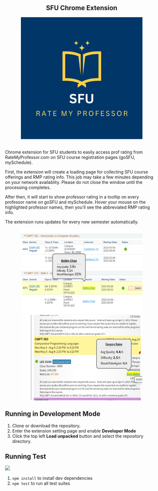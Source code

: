 <div id="header" align="center">
  <h2>SFU Chrome Extension</h2>
  <img src="./images/sfu_rmp_logo.png" width="400" height="400">
</div>
<br/>

Chrome extension for SFU students to easily access prof rating from RateMyProfessor.com on SFU course registration pages (goSFU, mySchedule). 

First, the extension will create a loading page for collecting SFU course offerings and RMP rating info. This job may take a few minutes depending on your network availablity. Please do not close the window until the processing completes.  

After then, it will start to show professor rating in a tooltip on every professor name on goSFU and mySchedule. Hover your mouse on the highlighted professor names, then you'll see the abbreviated RMP rating info.  

The extension runs updates for every new semester automatically.  

<div align="center">
  <img src="./images/screenshot1.png" width="400" height="280">
  <img src="./images/screenshot2.png" width="400" height="280">
</div>

## Running in Development Mode    
1. Clone or download the repository.  
2. Enter the extension setting page and enable **Developer Mode**  
3. Click the top left **Load unpacked** button and select the repository directory.  
  
## Running Test  
    
<div>
    <a href=".">
      <img src="https://github.com/jiin-kim109/SFU-RMP/actions/workflows/node.js.yml/badge.svg"/>
    </a>
<div>    
  
1. `npm install` to install dev dependencies  
2. `npm test` to run all test suites  

